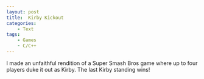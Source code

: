 ```yaml
---
layout: post
title:  Kirby Kickout
categories: 
    - Text
tags: 
    - Games
	- C/C++
---
```

I made an unfaithful rendition of a Super Smash Bros game where up to four players duke it out as Kirby.
The last Kirby standing wins!
